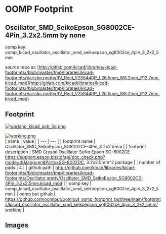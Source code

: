 # OOMP Footprint  
## Oscillator_SMD_SeikoEpson_SG8002CE-4Pin_3.2x2.5mm  by none  
  
oomp key: oomp_kicad_oscillator_oscillator_smd_seikoepson_sg8002ce_4pin_3_2x2_5mm  
  
source repo at: [http://gitlab.com/kicad/libraries/kicad-footprints//blob/master/tmp/libraries/kicad-footprints/Varistor.pretty/RV_Rect_V25S440P_L26.5mm_W8.2mm_P12.7mm.kicad_mod](http://gitlab.com/kicad/libraries/kicad-footprints//blob/master/tmp/libraries/kicad-footprints/Varistor.pretty/RV_Rect_V25S440P_L26.5mm_W8.2mm_P12.7mm.kicad_mod)  
## Footprint  
  
[![working_kicad_pcb_3d.png](working_kicad_pcb_3d_600.png)](working_kicad_pcb_3d.png)  
  
[![working.png](working_600.png)](working.png)  
| name | value | 
| --- | --- | 
| footprint name | Oscillator_SMD_SeikoEpson_SG8002CE-4Pin_3.2x2.5mm | 
| footprint description | SMD Crystal Oscillator Seiko Epson SG-8002CE https://support.epson.biz/td/api/doc_check.php?mode=dl&lang=en&Parts=SG-8002DC, 3.2x2.5mm^2 package | 
| number of pads | 4 | 
| github path | http://github.com/kicad/libraries/kicad-footprints//blob/master/tmp/libraries/kicad-footprints/Oscillator.pretty/Oscillator_SMD_SeikoEpson_SG8002CE-4Pin_3.2x2.5mm.kicad_mod | 
| oomp key | oomp_kicad_oscillator_oscillator_smd_seikoepson_sg8002ce_4pin_3_2x2_5mm | 
| oomp bot github | https://github.com/oomlout/oomlout_oomp_footprint_bot/tree/main/footprints/kicad_oscillator_oscillator_smd_seikoepson_sg8002ce_4pin_3_2x2_5mm/working | 
## Images  
